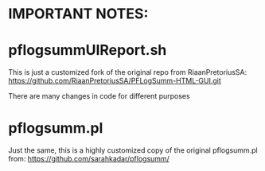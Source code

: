 # IMPORTANT NOTES:

# pflogsummUIReport.sh
This is just a customized fork of the original repo from RiaanPretoriusSA:
https://github.com/RiaanPretoriusSA/PFLogSumm-HTML-GUI.git

There are many changes in code for different purposes

# pflogsumm.pl
Just the same, this is a highly customized copy of the original pflogsumm.pl from:
https://github.com/sarahkadar/pflogsumm/
